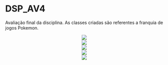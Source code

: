 # DSP_AV4
Avaliação final da disciplina. As classes criadas são referentes a franquia de jogos Pokemon.

<div align="center">
<img src="https://user-images.githubusercontent.com/80794843/150340930-91674264-605d-4bdb-9a27-390c511e0333.png"  />
</div>
<div align="center">
<img src="https://user-images.githubusercontent.com/80794843/150340938-092b102c-7c28-4854-9205-65bba0abbadb.jpg"  />
</div>
<div align="center">
<img src="https://user-images.githubusercontent.com/80794843/150341846-e882b049-3468-43bb-b718-b8749ebf3b57.jpg"  />
</div>
<div align="center">
<img src="https://user-images.githubusercontent.com/80794843/150341853-3a5c431c-1307-42e3-bf49-7be00f15032d.jpg"  />
</div>
<div align="center">
<img src="https://user-images.githubusercontent.com/80794843/150341861-ead7d14a-ee5f-4c2f-a2a2-5bacd4e76bab.jpg"  />
</div>
